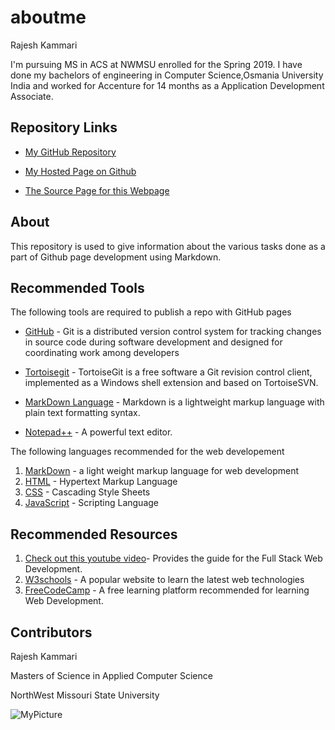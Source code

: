 # aboutme

Rajesh Kammari

I'm pursuing MS in ACS at NWMSU enrolled for the Spring 2019. I have done my bachelors of engineering in Computer Science,Osmania University India and worked for Accenture for 14 months as a Application Development Associate.


## Repository Links

- [My GitHub Repository](https://github.com/rajeshoo7 "opens my github profile") 
- [My Hosted Page on Github](https://rajeshoo7.github.io/aboutme/ "opens the hosted page on github")

- [The Source Page for this Webpage](https://github.com/rajeshoo7/aboutme "Opens the Source Page on Github")

## About

This repository is used to give information about the various tasks done as a part of Github page development using Markdown.

## Recommended Tools

The following tools are required to publish a repo with GitHub pages

- [GitHub](https://desktop.github.com/ "Opens the GitHub Software download") - Git is a distributed version control system for tracking changes in source code during software development and designed for coordinating work among developers
  
- [Tortoisegit](https://tortoisegit.org/ "Opens Tortoisegit Software Webpage") - TortoiseGit is a free software a Git revision control client, implemented as a Windows shell extension and based on TortoiseSVN. 
  
- [MarkDown Language](https://www.markdownguide.org/ "Opens the Markdown Guide Page") - Markdown is a lightweight markup language with plain text formatting syntax.

- [Notepad++](https://notepad-plus-plus.org/download/v7.6.2.html "Opens the Notepad Software page to dowload") - A powerful text editor.

The following languages recommended for the web developement
1. [MarkDown](https://about.gitlab.com/handbook/product/technical-writing/markdown-guide/ "Opens the guide for markdown") - a light weight markup language for web development
1. [HTML](https://www.w3schools.com/html/ "Opens the HTML") - Hypertext Markup Language
1. [CSS](https://www.w3schools.com/css/ "Opens the CSS in w3 schools") - Cascading Style Sheets
1. [JavaScript](https://www.javascript.com/ "Opens the Java Script Page") - Scripting Language 

## Recommended Resources

1. [Check out this youtube video](https://www.youtube.com/watch?v=kahRTTTqmNI&index=9&t=0s&list=LLkjARtFaH_-TgzJJD3TPUfg "Opens the Youtube")- Provides the guide for the Full Stack Web Development.
1. [W3schools](https://www.w3schools.com/ "Opens the W3schools website") - A popular website to learn the latest web technologies
1. [FreeCodeCamp](https://medium.freecodecamp.org/ "Opens Free Code camp Website") - A free learning platform recommended for learning Web Development.

## Contributors

Rajesh Kammari

Masters of Science in Applied Computer Science

NorthWest Missouri State University

![MyPicture](https://media.licdn.com/dms/image/C5103AQG9X8R7NjqdlQ/profile-displayphoto-shrink_200_200/0?e=1553731200&v=beta&t=6kNWMmN-rhPDAGpeJZJSt_H8rfhUVTBGaQG_yl2NeUY)


